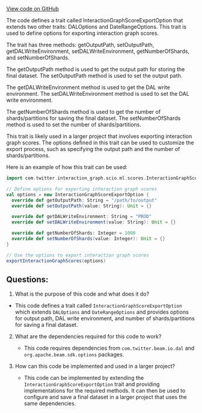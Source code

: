[View code on GitHub](https://github.com/misbahsy/the-algorithm/src/scala/com/twitter/interaction_graph/scio/ml/scores/InteractionGraphScoreExportOption.scala)

The code defines a trait called InteractionGraphScoreExportOption that extends two other traits: DALOptions and DateRangeOptions. This trait is used to define options for exporting interaction graph scores. 

The trait has three methods: getOutputPath, setOutputPath, getDALWriteEnvironment, setDALWriteEnvironment, getNumberOfShards, and setNumberOfShards. 

The getOutputPath method is used to get the output path for storing the final dataset. The setOutputPath method is used to set the output path. 

The getDALWriteEnvironment method is used to get the DAL write environment. The setDALWriteEnvironment method is used to set the DAL write environment. 

The getNumberOfShards method is used to get the number of shards/partitions for saving the final dataset. The setNumberOfShards method is used to set the number of shards/partitions. 

This trait is likely used in a larger project that involves exporting interaction graph scores. The options defined in this trait can be used to customize the export process, such as specifying the output path and the number of shards/partitions. 

Here is an example of how this trait can be used:

```scala
import com.twitter.interaction_graph.scio.ml.scores.InteractionGraphScoreExportOption

// Define options for exporting interaction graph scores
val options = new InteractionGraphScoreExportOption {
  override def getOutputPath: String = "/path/to/output"
  override def setOutputPath(value: String): Unit = {}

  override def getDALWriteEnvironment: String = "PROD"
  override def setDALWriteEnvironment(value: String): Unit = {}

  override def getNumberOfShards: Integer = 1000
  override def setNumberOfShards(value: Integer): Unit = {}
}

// Use the options to export interaction graph scores
exportInteractionGraphScores(options)
```
## Questions: 
 1. What is the purpose of this code and what does it do?
   - This code defines a trait called `InteractionGraphScoreExportOption` which extends `DALOptions` and `DateRangeOptions` and provides options for output path, DAL write environment, and number of shards/partitions for saving a final dataset.

2. What are the dependencies required for this code to work?
   - This code requires dependencies from `com.twitter.beam.io.dal` and `org.apache.beam.sdk.options` packages.

3. How can this code be implemented and used in a larger project?
   - This code can be implemented by extending the `InteractionGraphScoreExportOption` trait and providing implementations for the required methods. It can then be used to configure and save a final dataset in a larger project that uses the same dependencies.